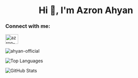 <h1 align="center">Hi 👋, I'm Azron Ahyan</h1>
<h3 align="left">Connect with me:</h3>
<p align="left">
<a href="https://linkedin.com/in/azron-ahyan" target="blank"><img align="center" src="https://raw.githubusercontent.com/rahuldkjain/github-profile-readme-generator/master/src/images/icons/Social/linked-in-alt.svg" alt="azron-ahyan" height="30" width="40" /></a>
</p>

<p><img align="center" src="https://github-readme-stats.vercel.app/api/top-langs?username=ahyan-official&show_icons=true&locale=en&layout=compact" alt="ahyan-official" /></p>

![Top Languages](https://github-readme-stats.vercel.app/api/top-langs/?username=Ahyan-Official&layout=compact&langs_count=10&theme=radical)

![GitHub Stats](https://github-readme-stats.vercel.app/api?username=YOUR_GITHUB_USERNAME&show_icons=true&count_private=true&theme=radical)
